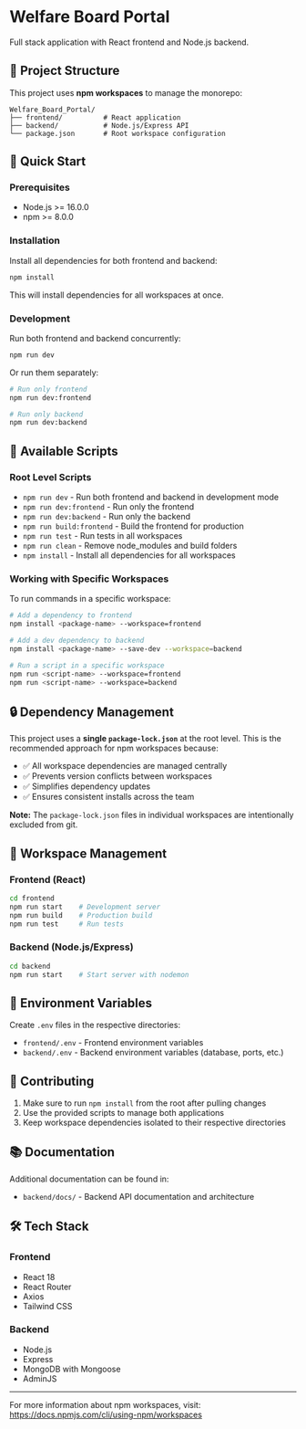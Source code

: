 # Welfare Board Portal

Full stack application with React frontend and Node.js backend.

## 📁 Project Structure

This project uses **npm workspaces** to manage the monorepo:

```
Welfare_Board_Portal/
├── frontend/          # React application
├── backend/           # Node.js/Express API
└── package.json       # Root workspace configuration
```

## 🚀 Quick Start

### Prerequisites

- Node.js >= 16.0.0
- npm >= 8.0.0

### Installation

Install all dependencies for both frontend and backend:

```bash
npm install
```

This will install dependencies for all workspaces at once.

### Development

Run both frontend and backend concurrently:

```bash
npm run dev
```

Or run them separately:

```bash
# Run only frontend
npm run dev:frontend

# Run only backend
npm run dev:backend
```

## 📜 Available Scripts

### Root Level Scripts

- `npm run dev` - Run both frontend and backend in development mode
- `npm run dev:frontend` - Run only the frontend
- `npm run dev:backend` - Run only the backend
- `npm run build:frontend` - Build the frontend for production
- `npm run test` - Run tests in all workspaces
- `npm run clean` - Remove node_modules and build folders
- `npm install` - Install all dependencies for all workspaces

### Working with Specific Workspaces

To run commands in a specific workspace:

```bash
# Add a dependency to frontend
npm install <package-name> --workspace=frontend

# Add a dev dependency to backend
npm install <package-name> --save-dev --workspace=backend

# Run a script in a specific workspace
npm run <script-name> --workspace=frontend
npm run <script-name> --workspace=backend
```

## 🔒 Dependency Management

This project uses a **single `package-lock.json`** at the root level. This is the recommended approach for npm workspaces because:

- ✅ All workspace dependencies are managed centrally
- ✅ Prevents version conflicts between workspaces
- ✅ Simplifies dependency updates
- ✅ Ensures consistent installs across the team

**Note:** The `package-lock.json` files in individual workspaces are intentionally excluded from git.

## 🔧 Workspace Management

### Frontend (React)

```bash
cd frontend
npm run start    # Development server
npm run build    # Production build
npm run test     # Run tests
```

### Backend (Node.js/Express)

```bash
cd backend
npm run start    # Start server with nodemon
```

## 📝 Environment Variables

Create `.env` files in the respective directories:

- `frontend/.env` - Frontend environment variables
- `backend/.env` - Backend environment variables (database, ports, etc.)

## 🤝 Contributing

1. Make sure to run `npm install` from the root after pulling changes
2. Use the provided scripts to manage both applications
3. Keep workspace dependencies isolated to their respective directories

## 📚 Documentation

Additional documentation can be found in:

- `backend/docs/` - Backend API documentation and architecture

## 🛠️ Tech Stack

### Frontend

- React 18
- React Router
- Axios
- Tailwind CSS

### Backend

- Node.js
- Express
- MongoDB with Mongoose
- AdminJS

---

For more information about npm workspaces, visit: https://docs.npmjs.com/cli/using-npm/workspaces
